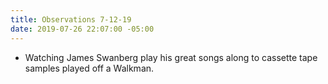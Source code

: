 ```yaml
---
title: Observations 7-12-19
date: 2019-07-26 22:07:00 -05:00
---
```


- Watching James Swanberg play his great songs along to cassette tape samples played off a Walkman.